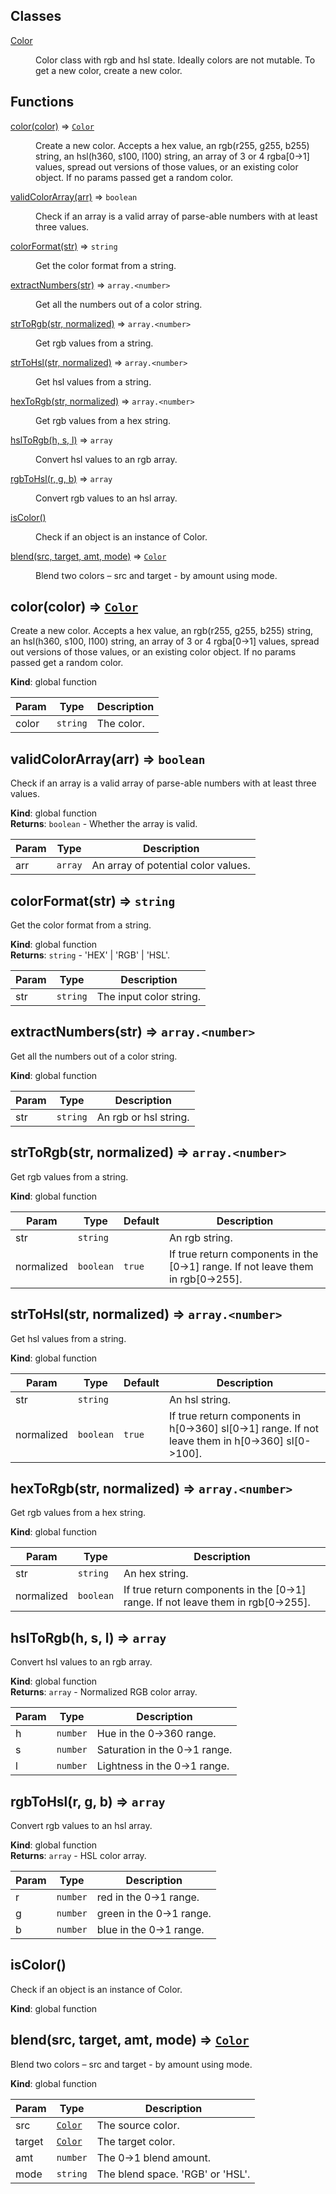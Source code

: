 ## Classes

<dl>
<dt><a href="#Color">Color</a></dt>
<dd><p>Color class with rgb and hsl state. Ideally colors are not mutable. To 
get a new color, create a new color.</p>
</dd>
</dl>

## Functions

<dl>
<dt><a href="#color">color(color)</a> ⇒ <code><a href="#Color">Color</a></code></dt>
<dd><p>Create a new color. Accepts a hex value, an rgb(r255, g255, b255) string,
an hsl(h360, s100, l100) string, an array of 3 or 4 rgba[0-&gt;1] values, spread 
out versions of those values, or an existing color object. If no params 
passed get a random color.</p>
</dd>
<dt><a href="#validColorArray">validColorArray(arr)</a> ⇒ <code>boolean</code></dt>
<dd><p>Check if an array is a valid array of parse-able numbers with at least three
values.</p>
</dd>
<dt><a href="#colorFormat">colorFormat(str)</a> ⇒ <code>string</code></dt>
<dd><p>Get the color format from a string.</p>
</dd>
<dt><a href="#extractNumbers">extractNumbers(str)</a> ⇒ <code>array.&lt;number&gt;</code></dt>
<dd><p>Get all the numbers out of a color string.</p>
</dd>
<dt><a href="#strToRgb">strToRgb(str, normalized)</a> ⇒ <code>array.&lt;number&gt;</code></dt>
<dd><p>Get rgb values from a string.</p>
</dd>
<dt><a href="#strToHsl">strToHsl(str, normalized)</a> ⇒ <code>array.&lt;number&gt;</code></dt>
<dd><p>Get hsl values from a string.</p>
</dd>
<dt><a href="#hexToRgb">hexToRgb(str, normalized)</a> ⇒ <code>array.&lt;number&gt;</code></dt>
<dd><p>Get rgb values from a hex string.</p>
</dd>
<dt><a href="#hslToRgb">hslToRgb(h, s, l)</a> ⇒ <code>array</code></dt>
<dd><p>Convert hsl values to an rgb array.</p>
</dd>
<dt><a href="#rgbToHsl">rgbToHsl(r, g, b)</a> ⇒ <code>array</code></dt>
<dd><p>Convert rgb values to an hsl array.</p>
</dd>
<dt><a href="#isColor">isColor()</a></dt>
<dd><p>Check if an object is an instance of Color.</p>
</dd>
<dt><a href="#blend">blend(src, target, amt, mode)</a> ⇒ <code><a href="#Color">Color</a></code></dt>
<dd><p>Blend two colors – src and target - by amount using mode.</p>
</dd>
</dl>

<a name="color"></a>

## color(color) ⇒ [<code>Color</code>](#Color)
Create a new color. Accepts a hex value, an rgb(r255, g255, b255) string,
an hsl(h360, s100, l100) string, an array of 3 or 4 rgba[0->1] values, spread 
out versions of those values, or an existing color object. If no params 
passed get a random color.

**Kind**: global function  

| Param | Type | Description |
| --- | --- | --- |
| color | <code>string</code> | The color. |

<a name="validColorArray"></a>

## validColorArray(arr) ⇒ <code>boolean</code>
Check if an array is a valid array of parse-able numbers with at least three
values.

**Kind**: global function  
**Returns**: <code>boolean</code> - Whether the array is valid.  

| Param | Type | Description |
| --- | --- | --- |
| arr | <code>array</code> | An array of potential color values. |

<a name="colorFormat"></a>

## colorFormat(str) ⇒ <code>string</code>
Get the color format from a string.

**Kind**: global function  
**Returns**: <code>string</code> - 'HEX' | 'RGB' | 'HSL'.  

| Param | Type | Description |
| --- | --- | --- |
| str | <code>string</code> | The input color string. |

<a name="extractNumbers"></a>

## extractNumbers(str) ⇒ <code>array.&lt;number&gt;</code>
Get all the numbers out of a color string.

**Kind**: global function  

| Param | Type | Description |
| --- | --- | --- |
| str | <code>string</code> | An rgb or hsl string. |

<a name="strToRgb"></a>

## strToRgb(str, normalized) ⇒ <code>array.&lt;number&gt;</code>
Get rgb values from a string.

**Kind**: global function  

| Param | Type | Default | Description |
| --- | --- | --- | --- |
| str | <code>string</code> |  | An rgb string. |
| normalized | <code>boolean</code> | <code>true</code> | If true return components in the [0->1] range. If     not leave them in rgb[0->255]. |

<a name="strToHsl"></a>

## strToHsl(str, normalized) ⇒ <code>array.&lt;number&gt;</code>
Get hsl values from a string.

**Kind**: global function  

| Param | Type | Default | Description |
| --- | --- | --- | --- |
| str | <code>string</code> |  | An hsl string. |
| normalized | <code>boolean</code> | <code>true</code> | If true return components in h[0->360] sl[0->1]      range. If not leave them in h[0->360] sl[0->100]. |

<a name="hexToRgb"></a>

## hexToRgb(str, normalized) ⇒ <code>array.&lt;number&gt;</code>
Get rgb values from a hex string.

**Kind**: global function  

| Param | Type | Description |
| --- | --- | --- |
| str | <code>string</code> | An hex string. |
| normalized | <code>boolean</code> | If true return components in the [0->1] range. If     not leave them in rgb[0->255]. |

<a name="hslToRgb"></a>

## hslToRgb(h, s, l) ⇒ <code>array</code>
Convert hsl values to an rgb array.

**Kind**: global function  
**Returns**: <code>array</code> - Normalized RGB color array.  

| Param | Type | Description |
| --- | --- | --- |
| h | <code>number</code> | Hue in the 0->360 range. |
| s | <code>number</code> | Saturation in the 0->1 range. |
| l | <code>number</code> | Lightness in the 0->1 range. |

<a name="rgbToHsl"></a>

## rgbToHsl(r, g, b) ⇒ <code>array</code>
Convert rgb values to an hsl array.

**Kind**: global function  
**Returns**: <code>array</code> - HSL color array.  

| Param | Type | Description |
| --- | --- | --- |
| r | <code>number</code> | red in the 0->1 range. |
| g | <code>number</code> | green in the 0->1 range. |
| b | <code>number</code> | blue in the 0->1 range. |

<a name="isColor"></a>

## isColor()
Check if an object is an instance of Color.

**Kind**: global function  
<a name="blend"></a>

## blend(src, target, amt, mode) ⇒ [<code>Color</code>](#Color)
Blend two colors – src and target - by amount using mode.

**Kind**: global function  

| Param | Type | Description |
| --- | --- | --- |
| src | [<code>Color</code>](#Color) | The source color. |
| target | [<code>Color</code>](#Color) | The target color. |
| amt | <code>number</code> | The 0->1 blend amount. |
| mode | <code>string</code> | The blend space. 'RGB' or 'HSL'. |

